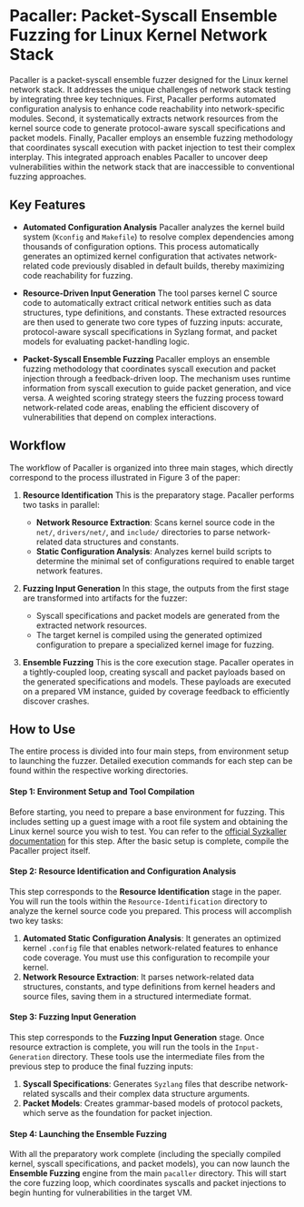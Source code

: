 # Pacaller: Packet-Syscall Ensemble Fuzzing for Linux Kernel Network Stack

Pacaller is a packet-syscall ensemble fuzzer designed for the Linux kernel network stack. It addresses the unique challenges of network stack testing by integrating three key techniques. First, Pacaller performs automated configuration analysis to enhance code reachability into network-specific modules. Second, it systematically extracts network resources from the kernel source code to generate protocol-aware syscall specifications and packet models. Finally, Pacaller employs an ensemble fuzzing methodology that coordinates syscall execution with packet injection to test their complex interplay. This integrated approach enables Pacaller to uncover deep vulnerabilities within the network stack that are inaccessible to conventional fuzzing approaches.

## Key Features

-   **Automated Configuration Analysis**
    Pacaller analyzes the kernel build system (`Kconfig` and `Makefile`) to resolve complex dependencies among thousands of configuration options. This process automatically generates an optimized kernel configuration that activates network-related code previously disabled in default builds, thereby maximizing code reachability for fuzzing.

-   **Resource-Driven Input Generation**
    The tool parses kernel C source code to automatically extract critical network entities such as data structures, type definitions, and constants. These extracted resources are then used to generate two core types of fuzzing inputs: accurate, protocol-aware syscall specifications in Syzlang format, and packet models for evaluating packet-handling logic.

-   **Packet-Syscall Ensemble Fuzzing**
    Pacaller employs an ensemble fuzzing methodology that coordinates syscall execution and packet injection through a feedback-driven loop. The mechanism uses runtime information from syscall execution to guide packet generation, and vice versa. A weighted scoring strategy steers the fuzzing process toward network-related code areas, enabling the efficient discovery of vulnerabilities that depend on complex interactions.

## Workflow

The workflow of Pacaller is organized into three main stages, which directly correspond to the process illustrated in Figure 3 of the paper:

1.  **Resource Identification**
    This is the preparatory stage. Pacaller performs two tasks in parallel:
    -   **Network Resource Extraction**: Scans kernel source code in the `net/`, `drivers/net/`, and `include/` directories to parse network-related data structures and constants.
    -   **Static Configuration Analysis**: Analyzes kernel build scripts to determine the minimal set of configurations required to enable target network features.

2.  **Fuzzing Input Generation**
    In this stage, the outputs from the first stage are transformed into artifacts for the fuzzer:
    -   Syscall specifications and packet models are generated from the extracted network resources.
    -   The target kernel is compiled using the generated optimized configuration to prepare a specialized kernel image for fuzzing.

3.  **Ensemble Fuzzing**
    This is the core execution stage. Pacaller operates in a tightly-coupled loop, creating syscall and packet payloads based on the generated specifications and models. These payloads are executed on a prepared VM instance, guided by coverage feedback to efficiently discover crashes.

## How to Use

The entire process is divided into four main steps, from environment setup to launching the fuzzer. Detailed execution commands for each step can be found within the respective working directories.

#### Step 1: Environment Setup and Tool Compilation

Before starting, you need to prepare a base environment for fuzzing. This includes setting up a guest image with a root file system and obtaining the Linux kernel source you wish to test. You can refer to the [official Syzkaller documentation](https://github.com/google/syzkaller/blob/master/docs/linux/setup_ubuntu-host_qemu-vm_x86-64-kernel.md) for this step. After the basic setup is complete, compile the Pacaller project itself.

#### Step 2: Resource Identification and Configuration Analysis

This step corresponds to the **Resource Identification** stage in the paper. You will run the tools within the `Resource-Identification` directory to analyze the kernel source code you prepared. This process will accomplish two key tasks:

1.  **Automated Static Configuration Analysis**: It generates an optimized kernel `.config` file that enables network-related features to enhance code coverage. You must use this configuration to recompile your kernel.
2.  **Network Resource Extraction**: It parses network-related data structures, constants, and type definitions from kernel headers and source files, saving them in a structured intermediate format.

#### Step 3: Fuzzing Input Generation

This step corresponds to the **Fuzzing Input Generation** stage. Once resource extraction is complete, you will run the tools in the `Input-Generation` directory. These tools use the intermediate files from the previous step to produce the final fuzzing inputs:
1.  **Syscall Specifications**: Generates `Syzlang` files that describe network-related syscalls and their complex data structure arguments.
2.  **Packet Models**: Creates grammar-based models of protocol packets, which serve as the foundation for packet injection.

#### Step 4: Launching the Ensemble Fuzzing

With all the preparatory work complete (including the specially compiled kernel, syscall specifications, and packet models), you can now launch the **Ensemble Fuzzing** engine from the main `pacaller` directory. This will start the core fuzzing loop, which coordinates syscalls and packet injections to begin hunting for vulnerabilities in the target VM.